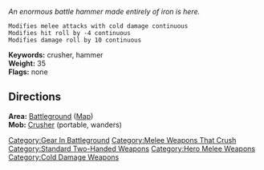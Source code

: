 *An enormous battle hammer made entirely of iron is here.*

`Modifies melee attacks with cold damage continuous`  
`Modifies hit roll by -4 continuous`  
`Modifies damage roll by 10 continuous`

**Keywords:** crusher, hammer  
**Weight:** 35  
**Flags:** none

## Directions

**Area:** [Battleground](Battleground "wikilink")
([Map](Battleground_Map.md "wikilink"))  
**Mob:** [Crusher](Crusher "wikilink") (portable, wanders)

[Category:Gear In
Battleground](Category:Gear_In_Battleground "wikilink") [Category:Melee
Weapons That Crush](Category:Melee_Weapons_That_Crush "wikilink")
[Category:Standard Two-Handed
Weapons](Category:Standard_Two-Handed_Weapons "wikilink") [Category:Hero
Melee Weapons](Category:Hero_Melee_Weapons "wikilink") [Category:Cold
Damage Weapons](Category:Cold_Damage_Weapons "wikilink")
